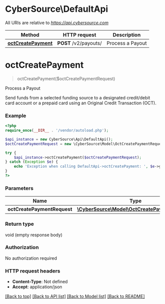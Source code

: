 # CyberSource\DefaultApi

All URIs are relative to *https://api.cybersource.com*

Method | HTTP request | Description
------------- | ------------- | -------------
[**octCreatePayment**](DefaultApi.md#octCreatePayment) | **POST** /v2/payouts/ | Process a Payout


# **octCreatePayment**
> octCreatePayment($octCreatePaymentRequest)

Process a Payout

Send funds from a selected funding source to a designated credit/debit card account or a prepaid card using an Original Credit Transaction (OCT).

### Example
```php
<?php
require_once(__DIR__ . '/vendor/autoload.php');

$api_instance = new CyberSource\Api\DefaultApi();
$octCreatePaymentRequest = new \CyberSource\Model\OctCreatePaymentRequest(); // \CyberSource\Model\OctCreatePaymentRequest | 

try {
    $api_instance->octCreatePayment($octCreatePaymentRequest);
} catch (Exception $e) {
    echo 'Exception when calling DefaultApi->octCreatePayment: ', $e->getMessage(), PHP_EOL;
}
?>
```

### Parameters

Name | Type | Description  | Notes
------------- | ------------- | ------------- | -------------
 **octCreatePaymentRequest** | [**\CyberSource\Model\OctCreatePaymentRequest**](../Model/OctCreatePaymentRequest.md)|  |

### Return type

void (empty response body)

### Authorization

No authorization required

### HTTP request headers

 - **Content-Type**: Not defined
 - **Accept**: application/json

[[Back to top]](#) [[Back to API list]](../../README.md#documentation-for-api-endpoints) [[Back to Model list]](../../README.md#documentation-for-models) [[Back to README]](../../README.md)

